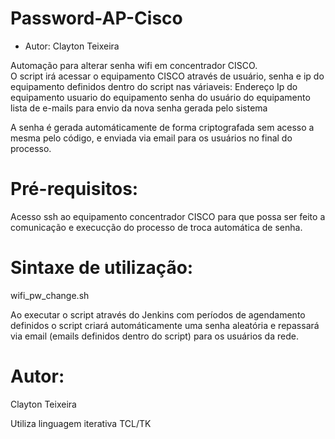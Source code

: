 # Password-AP-Cisco

   - Autor: Clayton Teixeira

Automação para alterar senha wifi em concentrador CISCO.<br>
O script irá acessar o equipamento CISCO através de usuário, senha e ip do equipamento definidos dentro do script nas váriaveis:
Endereço Ip do equipamento
usuario do equipamento
senha do usuário do equipamento
lista de e-mails para envio da nova senha gerada pelo sistema

A senha é gerada automáticamente de forma criptografada sem acesso a mesma pelo código, e enviada via email para os usuários no final do processo.

# Pré-requisitos:

Acesso ssh ao equipamento concentrador CISCO para que possa ser feito a comunicação e execucção do processo de troca automática de senha.

# Sintaxe de utilização:

wifi_pw_change.sh 

Ao executar o script através do Jenkins com períodos de agendamento definidos o script criará automáticamente uma senha aleatória e repassará via email (emails definidos dentro do script) para os usuários da rede.


# Autor:

Clayton Teixeira

Utiliza linguagem iterativa TCL/TK 

